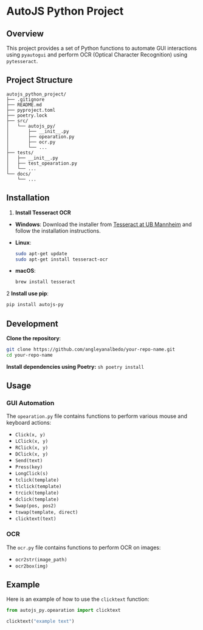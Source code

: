 # AutoJS Python Project

## Overview
This project provides a set of Python functions to automate GUI interactions using `pyautogui` and perform OCR (Optical Character Recognition) using `pytesseract`.

## Project Structure
```commandline
autojs_python_project/
├── .gitignore
├── README.md
├── pyproject.toml
├── poetry.lock
├── src/
│   └── autojs_py/
│       ├── __init__.py
│       ├── opearation.py
│       ├── ocr.py
│       └── ...
├── tests/
│   ├── __init__.py
│   ├── test_opearation.py
│   └── ...
└── docs/
    └── ...
```

## Installation 

1. **Install Tesseract OCR**

- **Windows**:
  Download the installer from [Tesseract at UB Mannheim](https://github.com/UB-Mannheim/tesseract/wiki) and follow the installation instructions.

- **Linux**:
    ```sh
    sudo apt-get update
    sudo apt-get install tesseract-ocr
    ```

- **macOS**:
    ```sh
    brew install tesseract
    ```
2 **Install use pip**:
```sh
pip install autojs-py
```
## Development
**Clone the repository**:
```sh
git clone https://github.com/angleyanalbedo/your-repo-name.git
cd your-repo-name
```

**Install dependencies using Poetry:**
    ```sh
    poetry install
    ```


## Usage
### GUI Automation
The `opearation.py` file contains functions to perform various mouse and keyboard actions:
- `Click(x, y)`
- `LClick(x, y)`
- `RClick(x, y)`
- `DClick(x, y)`
- `Send(text)`
- `Press(key)`
- `LongClick(s)`
- `tclick(template)`
- `tlclick(template)`
- `trcick(template)`
- `dclick(template)`
- `Swap(pos, pos2)`
- `tswap(template, direct)`
- `clicktext(text)`

### OCR
The `ocr.py` file contains functions to perform OCR on images:
- `ocr2str(image_path)`
- `ocr2box(img)`

## Example
Here is an example of how to use the `clicktext` function:
```python
from autojs_py.opearation import clicktext

clicktext("example text")
